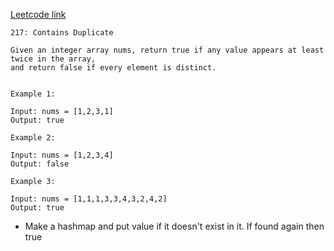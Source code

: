 [Leetcode link](https://leetcode.com/problems/contains-duplicate/)

```
217: Contains Duplicate

Given an integer array nums, return true if any value appears at least twice in the array,
and return false if every element is distinct.


Example 1:

Input: nums = [1,2,3,1]
Output: true

Example 2:

Input: nums = [1,2,3,4]
Output: false

Example 3:

Input: nums = [1,1,1,3,3,4,3,2,4,2]
Output: true
```

- Make a hashmap and put value if it doesn't exist in it. If found again then true
